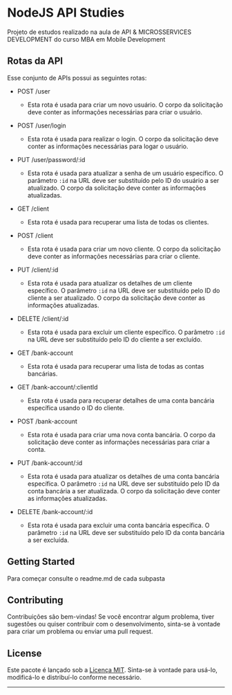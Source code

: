 # NodeJS API Studies

Projeto de estudos realizado na aula de API & MICROSSERVICES DEVELOPMENT do curso MBA em Mobile Development

## Rotas da API

Esse conjunto de APIs possui as seguintes rotas:


- POST /user
    - Esta rota é usada para criar um novo usuário. O corpo da solicitação deve conter as informações necessárias para criar o usuário.

- POST /user/login
    - Esta rota é usada para realizar o login. O corpo da solicitação deve conter as informações necessárias para logar o usuário.

- PUT /user/password/:id
    - Esta rota é usada para atualizar a senha de um usuário específico. O parâmetro `:id` na URL deve ser substituído pelo ID do usuário a ser atualizado. O corpo da solicitação deve conter as informações atualizadas.

- GET /client
    - Esta rota é usada para recuperar uma lista de todas os clientes.

- POST /client
    - Esta rota é usada para criar um novo cliente. O corpo da solicitação deve conter as informações necessárias para criar o cliente.

- PUT /client/:id
    - Esta rota é usada para atualizar os detalhes de um cliente específico. O parâmetro `:id` na URL deve ser substituído pelo ID do cliente a ser atualizado. O corpo da solicitação deve conter as informações atualizadas.

- DELETE /client/:id
    - Esta rota é usada para excluir um cliente específico. O parâmetro `:id` na URL deve ser substituído pelo ID do cliente a ser excluído.

- GET /bank-account
    - Esta rota é usada para recuperar uma lista de todas as contas bancárias.

- GET /bank-account/:clientId
    - Esta rota é usada para recuperar detalhes de uma conta bancária específica usando o ID do cliente.

- POST /bank-account
    - Esta rota é usada para criar uma nova conta bancária. O corpo da solicitação deve conter as informações necessárias para criar a conta.

- PUT /bank-account/:id
    - Esta rota é usada para atualizar os detalhes de uma conta bancária específica. O parâmetro `:id` na URL deve ser substituído pelo ID da conta bancária a ser atualizada. O corpo da solicitação deve conter as informações atualizadas.

- DELETE /bank-account/:id
    - Esta rota é usada para excluir uma conta bancária específica. O parâmetro `:id` na URL deve ser substituído pelo ID da conta bancária a ser excluída.

## Getting Started

Para começar consulte o readme.md de cada subpasta

## Contributing

Contribuições são bem-vindas! Se você encontrar algum problema, tiver sugestões ou quiser contribuir com o desenvolvimento, sinta-se à vontade para criar um problema ou enviar uma  pull request.

## License

Este pacote é lançado sob a [Licença MIT](LICENSE). Sinta-se à vontade para usá-lo, modificá-lo e distribuí-lo conforme necessário.

---